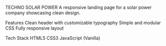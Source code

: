 TECHNO SOLAR POWER
A responsive landing page for a solar power company showcasing clean design.

Features
Clean header with customizable typography
Simple and modular CSS
Fully responsive layout


Tech Stack
HTML5
CSS3
JavaScript (Vanilla)
